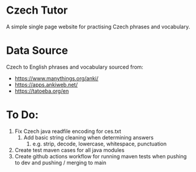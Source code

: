 # Czech Tutor

A simple single page website for practising Czech phrases and vocabulary.

# Data Source

Czech to English phrases and vocabulary sourced from:

- https://www.manythings.org/anki/
- https://apps.ankiweb.net/
- https://tatoeba.org/en

# To Do:

1. Fix Czech java readfile encoding for ces.txt
   1. Add basic string cleaning when determining answers 
      1. e.g. strip, decode, lowercase, whitespace, punctuation
2. Create test maven cases for all java modules
3. Create github actions workflow for running maven tests when pushing to dev and pushing / merging to main
